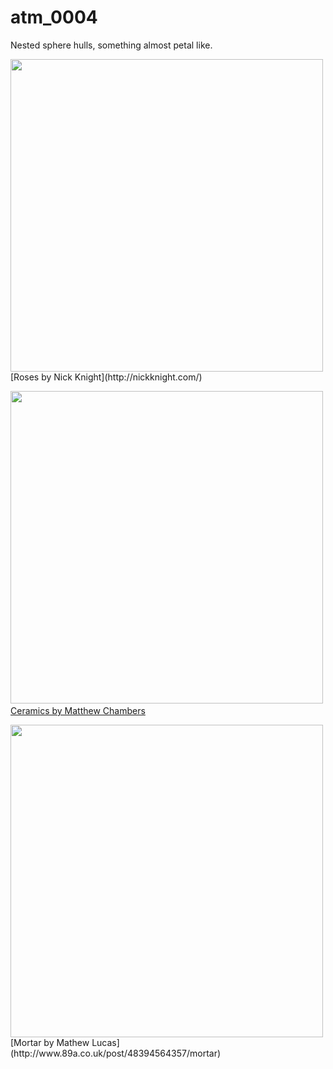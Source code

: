 # atm_0004

Nested sphere hulls, something almost petal like.

<img src="http://40.media.tumblr.com/304c6f7db4a7407f799888a2b92dc703/tumblr_mx7admIqJK1qaonh9o1_500.jpg" width="500">
[Roses by Nick Knight](http://nickknight.com/)

​<img src="http://static.wixstatic.com/media/80055a_80f7110b33d142ac85a8fe0e5b9f22ce.jpg_srb_p_855_671_75_22_0.50_1.20_0.00_jpg_srb" width="500">
[Ceramics by Matthew Chambers](http://www.matthewchambers.net/#!/zoom/cluh/image_1ohp)

<img src="http://38.media.tumblr.com/5165f08a357af249f2ed4e8a0209bef1/tumblr_mlj1qicPrY1r4mh0bo1_500.gif" width="500">
[Mortar by Mathew Lucas](http://www.89a.co.uk/post/48394564357/mortar)